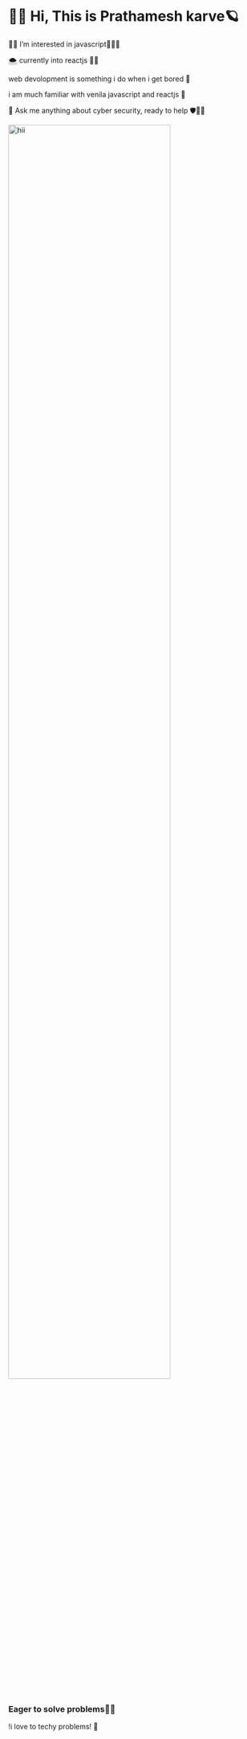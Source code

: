   <h1>👋🏻 Hi, This is Prathamesh karve🪐</h1>
 <p>🔎🖤 I’m interested in javascript👊🏻💲</p>
<p> 🌨️ currently into reactjs 👨‍💻  </p>
<p>web devolopment is something i do when i get bored 🥽</p>
<p>i am much familiar with venila javascript and reactjs 👟 </p>

<p>🙂 Ask me anything about cyber security, ready to help 🛡🙇‍♂️</p>


<img src="https://media.tenor.com/exuPwTTU-FwAAAAC/key-click-typing.gif" alt="hii" width="80%">


<h3> Eager to solve problems🙂🚀</h3>

<p> !i love to techy problems! 🚀</p>


